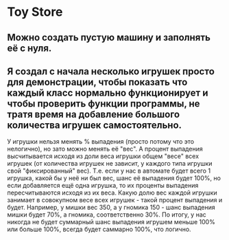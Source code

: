 # Toy Store
## Можно создать пустую машину и заполнять её с нуля.
## Я создал с начала несколько игрушек просто для демонстрации, чтобы показать что каждый класс нормально функционирует и чтобы проверить функции программы, не тратя время на добавление большого количества игрушек самостоятельно.
У игрушки нельзя менять % выпадения (просто потому что это нелогично), но зато можно менять её "вес". А процент выпадения высчитывается исходя из доли веса игрушки общем "весе" всех игрушек (от количества игрушек не зависит, у каждого типа игрушки свой "фиксированный" вес). Т.е. если у нас в автомате будет всего 1 игрушка, какой бы у неё ни был вес, шанс её выпадения будет 100%, но если добавляется ещё одна игрушка, то их проценты выпадения пересчитываются исходя из их веса. Какую долю вес каждой игрушки занимает в совокупном весе всех игрушек - такой процент выпадения и будет. Например, у мишки вес 350, а у гномика 150 - шанс выпадения мишки будет 70%, а гномика, соответственно 30%. По итогу, у нас никогда не будет суммарный шанс выпадения игрушем меньше 100% или больше 100%, всегда будет саммарно 100%, что логично.
